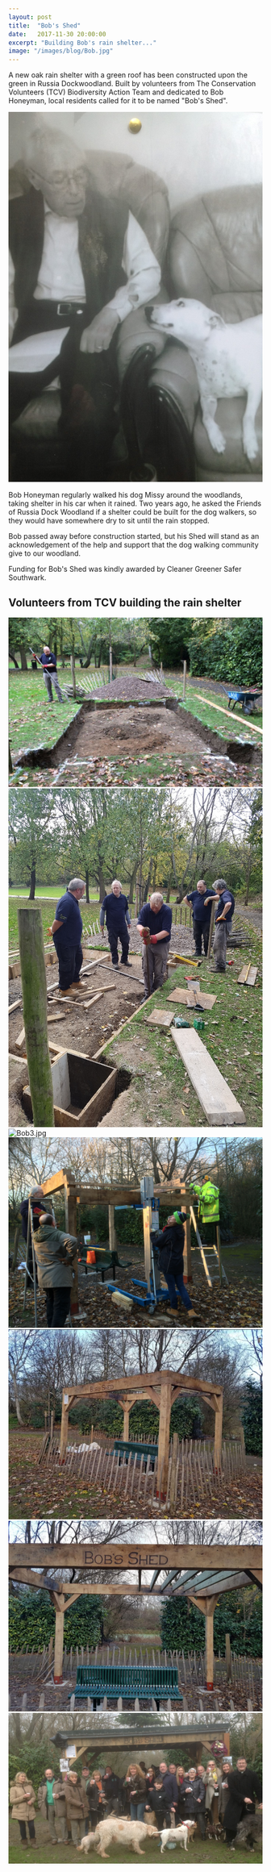 ```yaml
---
layout: post
title:  "Bob's Shed"
date:   2017-11-30 20:00:00
excerpt: "Building Bob's rain shelter..."
image: "/images/blog/Bob.jpg"
---
```


A new oak rain shelter with a green roof has been constructed upon the green in Russia Dockwoodland. Built by volunteers from The Conservation Volunteers (TCV) Biodiversity Action Team and dedicated to Bob Honeyman, local residents called for it to be named "Bob's Shed".

<img class="image main" src="/images/blog/Bob9.jpg" alt="Bob9.jpg"/>

Bob Honeyman regularly walked his dog Missy around the woodlands, taking shelter in his car when it rained. Two years ago, he asked the Friends of Russia Dock Woodland if a shelter could be built for the dog walkers, so they would have somewhere dry to sit until the rain stopped. 

Bob passed away before construction started, but his Shed will stand as an acknowledgement of the help and support that the dog walking community give to our woodland.

Funding for Bob's Shed was kindly awarded by Cleaner Greener Safer Southwark.

## Volunteers from TCV building the rain shelter 

<img class="image main" src="/images/blog/Bob4.jpg" alt="Bob4.jpg"/>

<img class="image main" src="/images/blog/Bob7.jpg" alt="Bob7.jpg"/>

<img class="image main" src="/images/blog/Bob3.jpg" alt="Bob3.jpg" />

<img class="image main" src="/images/blog/Bob2.jpg" alt="Bob2.jpg" />

<img class="image main" src="/images/blog/Bob1.jpg" alt="Bob1.jpg" />

<img class="image main" src="/images/blog/Bob5.jpg" alt="Bob5.jpg" />

<img class="image main" src="/images/blog/Bob10.JPG" alt="Bob10.JPG"/>